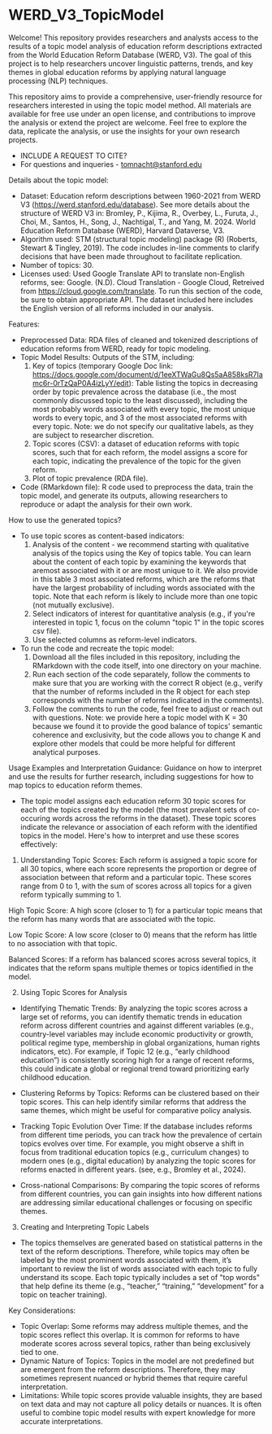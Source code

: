 # WERD_V3_TopicModel
Welcome! This repository provides researchers and analysts access to the results of a topic model analysis of education reform descriptions extracted from the World Education Reform Database (WERD, V3). The goal of this project is to help researchers uncover linguistic patterns, trends, and key themes in global education reforms by applying natural language processing (NLP) techniques.

This repository aims to provide a comprehensive, user-friendly resource for researchers interested in using the topic model method. All materials are available for free use under an open license, and contributions to improve the analysis or extend the project are welcome. Feel free to explore the data, replicate the analysis, or use the insights for your own research projects. 

* INCLUDE A REQUEST TO CITE?
* For questions and inqueries - tomnacht@stanford.edu

Details about the topic model:
* Dataset: Education reform descriptions between 1960-2021 from WERD V3 (https://werd.stanford.edu/database). See more details about the structure of WERD V3 in: Bromley, P., Kijima, R., Overbey, L., Furuta, J., Choi, M., Santos, H., Song, J., Nachtigal, T., and Yang, M. 2024. World Education Reform Database (WERD), Harvard Dataverse, V3.
* Algorithm used: STM (structural topic modeling) package (R) (Roberts, Stewart & Tingley, 2019). The code includes in-line comments to clarify decisions that have been made throughout to facilitate replication.
* Number of topics: 30.
* Licenses used: Used Google Translate API to translate non-English reforms, see: Google. (N.D). Cloud Translation - Google Cloud, Retreived from https://cloud.google.com/translate. To run this section of the code, be sure to obtain appropriate API. The dataset included here includes the English version of all reforms included in our analysis.
  
Features:
* Preprocessed Data: RDA files of cleaned and tokenized descriptions of education reforms from WERD, ready for topic modeling.
* Topic Model Results: Outputs of the STM, including:
  1) Key of topics (temporary Google Doc link: https://docs.google.com/document/d/1eeXTWaGu8Qs5aA858ksR7Iamc6r-0rTzQaP0A4izLyY/edit): Table listing the topics in decreasing order by topic prevalence across the database (i.e., the most commonly discussed topic to the least discussed), including the most probably words associated with every topic, the most unique words to every topic, and 3 of the most associated reforms with every topic.
    Note: we do not specify our qualitative labels, as they are subject to researcher discretion.
  2) Topic scores (CSV): a dataset of education reforms with topic scores, such that for each reform, the model assigns a score for each topic, indicating the prevalence of the topic for the given reform.
  3) Plot of topic prevalence (RDA file).
* Code (RMarkdown file): R code used to preprocess the data, train the topic model, and generate its outputs, allowing researchers to reproduce or adapt the analysis for their own work.

How to use the generated topics?
* To use topic scores as content-based indicators:
  1) Analysis of the content - we recommend starting with qualitative analysis of the topics using the Key of topics table. You can learn about the content of each topic by examining the keywords that aremost associated with it or are most unique to it. We also provide in this table 3 most associated reforms, which are the reforms that have the largest probability of including words associated with the topic. Note that each reform is likely to include more than one topic (not mutually exclusive).
  2) Select indicators of interest for quantitative analysis (e.g., if you're interested in topic 1, focus on the column "topic 1" in the topic scores csv file).
  3) Use selected columns as reform-level indicators. 
* To run the code and recreate the topic model:
  1) Download all the files included in this repository, including the RMarkdown with the code itself, into one directory on your machine.
  2) Run each section of the code separately, follow the comments to make sure that you are working with the correct R object (e.g., verify that the number of reforms included in the R object for each step corresponds with the number of reforms indicated in the comments).
  3) Follow the comments to run the code, feel free to adjust or reach out with questions.
  Note: we provide here a topic model with K = 30 because we found it to provide the good balance of topics' semantic coherence and exclusivity, but the code allows you to change K and explore other models that could be more helpful for different analytical purposes.
     
Usage Examples and Interpretation Guidance: Guidance on how to interpret and use the results for further research, including suggestions for how to map topics to education reform themes.

* The topic model assigns each education reform 30 topic scores for each of the topics created by the model (the most prevalent sets of co-occuring words across the reforms in the dataset). These topic scores indicate the relevance or association of each reform with the identified topics in the model. Here's how to interpret and use these scores effectively:

1. Understanding Topic Scores:
Each reform is assigned a topic score for all 30 topics, where each score represents the proportion or degree of association between that reform and a particular topic. These scores range from 0 to 1, with the sum of scores across all topics for a given reform typically summing to 1.

High Topic Score: A high score (closer to 1) for a particular topic means that the reform has many words that are associated with the topic.

Low Topic Score: A low score (closer to 0) means that the reform has little to no association with that topic.

Balanced Scores: If a reform has balanced scores across several topics, it indicates that the reform spans multiple themes or topics identified in the model.

2. Using Topic Scores for Analysis

* Identifying Thematic Trends: By analyzing the topic scores across a large set of reforms, you can identify thematic trends in education reform across different countries and against different variables (e.g., country-level variables may include economic productivity or growth, political regime type, membership in global organizations, human rights indicators, etc). For example, if Topic 12 (e.g., “early childhood education”) is consistently scoring high for a range of recent reforms, this could indicate a global or regional trend toward prioritizing early childhood education.

* Clustering Reforms by Topics: Reforms can be clustered based on their topic scores. This can help identify similar reforms that address the same themes, which might be useful for comparative policy analysis.

* Tracking Topic Evolution Over Time: If the database includes reforms from different time periods, you can track how the prevalence of certain topics evolves over time. For example, you might observe a shift in focus from traditional education topics (e.g., curriculum changes) to modern ones (e.g., digital education) by analyzing the topic scores for reforms enacted in different years. (see, e.g., Bromley et al., 2024).

* Cross-national Comparisons: By comparing the topic scores of reforms from different countries, you can gain insights into how different nations are addressing similar educational challenges or focusing on specific themes.

3. Creating and Interpreting Topic Labels

* The topics themselves are generated based on statistical patterns in the text of the reform descriptions. Therefore, while topics may often be labeled by the most prominent words associated with them, it’s important to review the list of words associated with each topic to fully understand its scope. Each topic typically includes a set of "top words" that help define its theme (e.g., “teacher,” “training,” “development” for a topic on teacher training).

Key Considerations:

* Topic Overlap: Some reforms may address multiple themes, and the topic scores reflect this overlap. It is common for reforms to have moderate scores across several topics, rather than being exclusively tied to one.
* Dynamic Nature of Topics: Topics in the model are not predefined but are emergent from the reform descriptions. Therefore, they may sometimes represent nuanced or hybrid themes that require careful interpretation.
* Limitations: While topic scores provide valuable insights, they are based on text data and may not capture all policy details or nuances. It is often useful to combine topic model results with expert knowledge for more accurate interpretations.


